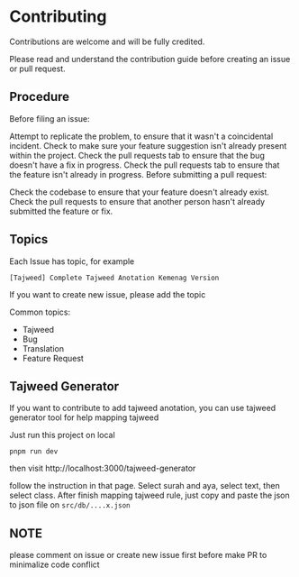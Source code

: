 # Contributing

Contributions are welcome and will be fully credited.

Please read and understand the contribution guide before creating an issue or pull request.

## Procedure

Before filing an issue:

Attempt to replicate the problem, to ensure that it wasn't a coincidental incident.
Check to make sure your feature suggestion isn't already present within the project.
Check the pull requests tab to ensure that the bug doesn't have a fix in progress.
Check the pull requests tab to ensure that the feature isn't already in progress.
Before submitting a pull request:

Check the codebase to ensure that your feature doesn't already exist.
Check the pull requests to ensure that another person hasn't already submitted the feature or fix.

## Topics

Each Issue has topic, for example

`[Tajweed] Complete Tajweed Anotation Kemenag Version`

If you want to create new issue, please add the topic

Common topics:

- Tajweed
- Bug
- Translation
- Feature Request

## Tajweed Generator

If you want to contribute to add tajweed anotation, you can use tajweed generator tool for help mapping tajweed

Just run this project on local

`pnpm run dev`

then visit http://localhost:3000/tajweed-generator

follow the instruction in that page. Select surah and aya, select text, then select class. After finish mapping tajweed rule, just copy and paste the json to json file on `src/db/....x.json`

## NOTE

please comment on issue or create new issue first before make PR to minimalize code conflict
